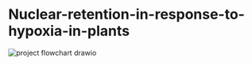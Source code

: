 # Nuclear-retention-in-response-to-hypoxia-in-plants
![project flowchart drawio](https://github.com/de-Laat/Nuclear-retention-in-response-to-hypoxia-in-plants/assets/127954517/43b1d997-95d6-4803-918a-45dc2207e592)
